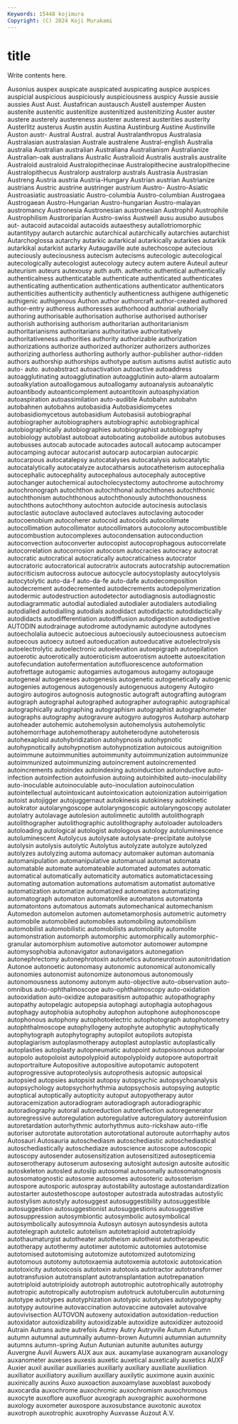 ```yaml
---
Keywords: 15448 kojimura
Copyright: (C) 2024 Koji Murakami
---
```


# title

Write contents here.



Ausonius auspex auspicate auspicated auspicating auspice auspices
auspicial auspicious auspiciously auspiciousness auspicy Aussie aussie aussies Aust Aust.
Austafrican austausch Austell austemper Austen austenite austenitic austenitize austenitized austenitizing
Auster auster austere austerely austereness austerer austerest austerities austerity Austerlitz
austerus Austin austin Austina Austinburg Austine Austinville Auston austr- Austral
Austral. austral Australanthropus Australasia Australasian australasian Australe australene Austral-english Australia
australia Australian australian Australiana Australianism Australianize Australian-oak australians Australic Australioid
Australis australis australite Australoid australoid Australopithecinae Australopithecine australopithecine Australopithecus Australorp
australorp australs Austrasia Austrasian Austreng Austria austria Austria-Hungary Austrian austrian
Austrianize austrians Austric austrine austringer austrium Austro- Austro-Asiatic Austroasiatic austroasiatic
Austro-columbia Austro-columbian Austrogaea Austrogaean Austro-Hungarian Austro-hungarian Austro-malayan austromancy Austronesia Austronesian
austronesian Austrophil Austrophile Austrophilism Austroriparian Austro-swiss Austwell ausu ausubo ausubos
aut- autacoid autacoidal autacoids autaesthesy autallotriomorphic autantitypy autarch autarchic autarchical
autarchically autarchies autarchist Autarchoglossa autarchy autarkic autarkical autarkically autarkies autarkik
autarkikal autarkist autarky Autaugaville aute autechoscope autecious auteciously auteciousness autecism
autecisms autecologic autecological autecologically autecologist autecology autecy autem autere Auteuil
auteur auteurism auteurs autexousy auth auth. authentic authentical authentically authenticalness
authenticatable authenticate authenticated authenticates authenticating authentication authentications authenticator authenticators authenticities
authenticity authenticly authenticness authigene authigenetic authigenic authigenous Authon author authorcraft
author-created authored author-entry authoress authoresses authorhood authorial authorially authoring authorisable
authorisation authorise authorised authoriser authorish authorising authorism authoritarian authoritarianism authoritarianisms
authoritarians authoritative authoritatively authoritativeness authorities authority authorizable authorization authorizations authorize
authorized authorizer authorizers authorizes authorizing authorless authorling authorly author-publisher author-ridden
authors authorship authorships authotype autism autisms autist autistic auto auto-
auto. autoabstract autoactivation autoactive autoaddress autoagglutinating autoagglutination autoagglutinin auto-alarm autoalarm
autoalkylation autoallogamous autoallogamy autoanalysis autoanalytic autoantibody autoanticomplement autoantitoxin autoasphyxiation autoaspiration
autoassimilation auto-audible Autobahn autobahn autobahnen autobahns autobasidia Autobasidiomycetes autobasidiomycetous autobasidium
Autobasisii autobiographal autobiographer autobiographers autobiographic autobiographical autobiographically autobiographies autobiographist autobiography
autobiology autoblast autoboat autoboating autobolide autobus autobuses autobusses autocab autocade
autocades autocall autocamp autocamper autocamping autocar autocarist autocarp autocarpian autocarpic
autocarpous autocatalepsy autocatalyses autocatalysis autocatalytic autocatalytically autocatalyze autocatharsis autocatheterism autocephalia
autocephalic autocephality autocephalous autocephaly autoceptive autochanger autochemical autocholecystectomy autochrome autochromy
autochronograph autochthon autochthonal autochthones autochthonic autochthonism autochthonous autochthonously autochthonousness autochthons
autochthony autochton autocide autocinesis autoclasis autoclastic autoclave autoclaved autoclaves autoclaving
autocoder autocoenobium autocoherer autocoid autocoids autocollimate autocollimation autocollimator autocollimators autocolony
autocombustible autocombustion autocomplexes autocondensation autoconduction autoconvection autoconverter autocopist autocoprophagous autocorrelate
autocorrelation autocorrosion autocosm autocracies autocracy autocrat autocratic autocratical autocratically autocraticalness
autocrator autocratoric autocratorical autocratrix autocrats autocratship autocremation autocriticism autocross autocue
autocycle autocystoplasty autocytolysis autocytolytic auto-da-f auto-da-fe auto-dafe autodecomposition autodecrement autodecremented
autodecrements autodepolymerization autodermic autodestruction autodetector autodiagnosis autodiagnostic autodiagrammatic autodial autodialed
autodialer autodialers autodialing autodialled autodialling autodials autodidact autodidactic autodidactically autodidacts
autodifferentiation autodiffusion autodigestion autodigestive AUTODIN autodrainage autodrome autodynamic autodyne autodynes
autoecholalia autoecic autoecious autoeciously autoeciousness autoecism autoecous autoecy autoed autoeducation
autoeducative autoelectrolysis autoelectrolytic autoelectronic autoelevation autoepigraph autoepilation autoerotic autoerotically autoeroticism
autoerotism autoette autoexcitation autofecundation autofermentation autofluorescence autoformation autofrettage autogamic autogamies
autogamous autogamy autogauge autogeneal autogeneses autogenesis autogenetic autogenetically autogenic autogenies
autogenous autogenously autogenuous autogeny Autogiro autogiro autogiros autognosis autognostic autograft
autografting autogram autograph autographal autographed autographer autographic autographical autographically autographing
autographism autographist autographometer autographs autography autogravure autogyro autogyros Autoharp autoharp
autoheader autohemic autohemolysin autohemolysis autohemolytic autohemorrhage autohemotherapy autoheterodyne autoheterosis autohexaploid
autohybridization autohypnosis autohypnotic autohypnotically autohypnotism autohypnotization autoicous autoignition autoimmune autoimmunities
autoimmunity autoimmunization autoimmunize autoimmunized autoimmunizing autoincrement autoincremented autoincrements autoindex autoindexing
autoinduction autoinductive auto-infection autoinfection autoinfusion autoing autoinhibited auto-inoculability auto-inoculable autoinoculable
auto-inoculation autoinoculation autointellectual autointoxicant autointoxication autoionization autoirrigation autoist autojigger autojuggernaut
autokinesis autokinesy autokinetic autokrator autolaryngoscope autolaryngoscopic autolaryngoscopy autolater autolatry autolavage
autolesion autolimnetic autolith autolithograph autolithographer autolithographic autolithography autoloader autoloaders autoloading
autological autologist autologous autology autoluminescence autoluminescent Autolycus autolysate autolysate-precipitate autolyse
autolysin autolysis autolytic Autolytus autolyzate autolyze autolyzed autolyzes autolyzing automa
automacy automaker automan automania automanipulation automanipulative automanual automat automata automatable
automate automateable automated automates automatic automatical automatically automaticity automatics automatictacessing
automating automation automations automatism automatist automative automatization automatize automatized automatizes
automatizing automatograph automaton automatonlike automatons automatonta automatontons automatous automats automechanical
automechanism Automedon automelon automen autometamorphosis autometric autometry automobile automobiled automobiles
automobiling automobilism automobilist automobilistic automobilists automobility automolite automonstration automorph automorphic
automorphically automorphic-granular automorphism automotive automotor automower autompne automysophobia autonavigator autonavigators
autonegation autonephrectomy autonephrotoxin autonetics autoneurotoxin autonitridation Autonoe autonoetic autonomasy autonomic
autonomical autonomically autonomies autonomist autonomize autonomous autonomously autonomousness autonomy autonym
auto-objective auto-observation auto-omnibus auto-ophthalmoscope auto-ophthalmoscopy auto-oxidation autooxidation auto-oxidize autoparasitism autopathic
autopathography autopathy autopelagic autopepsia autophagi autophagia autophagous autophagy autophobia autophoby
autophon autophone autophonoscope autophonous autophony autophotoelectric autophotograph autophotometry autophthalmoscope autophyllogeny
autophyte autophytic autophytically autophytograph autophytography autopilot autopilots autopista autoplagiarism autoplasmotherapy
autoplast autoplastic autoplastically autoplasties autoplasty autopneumatic autopoint autopoisonous autopolar autopolo
autopoloist autopolyploid autopolyploidy autopore autoportrait autoportraiture Autopositive autopositive autopotamic autopotent
autoprogressive autoproteolysis autoprothesis autopsic autopsical autopsied autopsies autopsist autopsy autopsychic
autopsychoanalysis autopsychology autopsychorhythmia autopsychosis autopsying autoptic autoptical autoptically autopticity autoput
autopyotherapy autor autoracemization autoradiogram autoradiograph autoradiographic autoradiography autorail autoreduction autoreflection
autoregenerator autoregressive autoregulation autoregulative autoregulatory autoreinfusion autoretardation autorhythmic autorhythmus auto-rickshaw
auto-rifle autoriser autorotate autorotation autorotational autoroute autorrhaphy autos Autosauri Autosauria
autoschediasm autoschediastic autoschediastical autoschediastically autoschediaze autoscience autoscope autoscopic autoscopy autosender
autosensitization autosensitized autosepticemia autoserotherapy autoserum autosexing autosight autosign autosite autositic
autoskeleton autosled autoslip autosomal autosomally autosomatognosis autosomatognostic autosome autosomes autosoteric
autosoterism autospore autosporic autospray autostability autostage autostandardization autostarter autostethoscope autostoper
autostrada autostradas autostylic autostylism autostyly autosuggest autosuggestibility autosuggestible autosuggestion autosuggestionist
autosuggestions autosuggestive autosuppression autosymbiontic autosymbolic autosymbolical autosymbolically autosymnoia Autosyn autosyn
autosyndesis autota autotelegraph autotelic autotelism autotetraploid autotetraploidy autothaumaturgist autotheater autotheism
autotheist autotherapeutic autotherapy autothermy autotimer autotomic autotomies autotomise autotomised autotomising
autotomize autotomized autotomizing autotomous autotomy autotoxaemia autotoxemia autotoxic autotoxication autotoxicity
autotoxicosis autotoxin autotoxis autotractor autotransformer autotransfusion autotransplant autotransplantation autotrepanation autotriploid
autotriploidy autotroph autotrophic autotrophically autotrophy autotropic autotropically autotropism autotruck autotuberculin
autoturning autotype autotypes autotyphization autotypic autotypies autotypography autotypy autourine autovaccination
autovaccine autovalet autovalve autovivisection AUTOVON autoxeny autoxidation autoxidation-reduction autoxidator autoxidizability
autoxidizable autoxidize autoxidizer autozooid Autrain Autrans autre autrefois Autrey Autry
Autryville Autum Autumn autumn autumnal autumnally autumn-brown Autumni autumnian autumnity
autumns autumn-spring Autun Autunian autunite autunites auturgy Auvergne Auvil Auwers
AUX aux aux. auxamylase auxanogram auxanology auxanometer auxeses auxesis auxetic
auxetical auxetically auxetics AUXF Auxier auxil auxiliar auxiliaries auxiliarly auxiliary
auxiliate auxiliation auxiliator auxiliatory auxilium auxillary auxilytic auximone auxin auxinic
auxinically auxins Auxo auxoaction auxoamylase auxoblast auxobody auxocardia auxochrome auxochromic
auxochromism auxochromous auxocyte auxoflore auxofluor auxograph auxographic auxohormone auxology auxometer
auxospore auxosubstance auxotonic auxotox auxotroph auxotrophic auxotrophy Auxvasse Auzout A.V.
